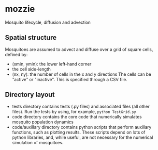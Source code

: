 # mozzie
Mosquito lifecycle, diffusion and advection

## Spatial structure

Mosquitoes are assumed to advect and diffuse over a grid of square cells, defined by:
- (xmin, ymin): the lower left-hand corner
- the cell side-length
- (nx, ny): the number of cells in the x and y directions
The cells can be "active" or "inactive".  This is specified through a CSV file.

## Directory layout

- tests directory contains tests (.py files) and associated files (all other files).  Run the tests by using, for example, `python TestGrid.py`
- code directory contains the core code that numerically simulates mosquito population dynamics
- code/auxillary directory contains python scripts that perform auxillary functions, such as plotting results.  These scripts depend on lots of python libraries, and, while useful, are not necessary for the numerical simulation of mosquitoes.

